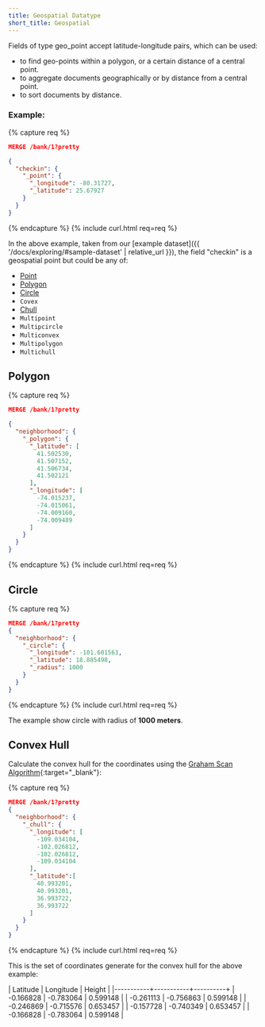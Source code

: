 ```yaml
---
title: Geospatial Datatype
short_title: Geospatial
---
```


Fields of type geo_point accept latitude-longitude pairs, which can be used:

* to find geo-points within a polygon, or a certain distance of a central point.
* to aggregate documents geographically or by distance from a central point.
* to sort documents by distance.


### Example:

{% capture req %}

```json
MERGE /bank/1?pretty

{
  "checkin": {
    "_point": {
      "_longitude": -80.31727,
      "_latitude": 25.67927
    }
  }
}
```
{% endcapture %}
{% include curl.html req=req %}

In the above example, taken from our
[example dataset]({{ '/docs/exploring/#sample-dataset' | relative_url }}),
the field "checkin" is a geospatial point but could be any of:

* [Point](#)
* [Polygon](#polygon)
* [Circle](#circle)
* `Covex`
* [Chull](#convex-hull)
* `Multipoint`
* `Multipcircle`
* `Multiconvex`
* `Multipolygon`
* `Multichull`


## Polygon

{% capture req %}

```json
MERGE /bank/1?pretty

{
  "neighborhood": {
    "_polygon": {
      "_latitude": [
        41.502530,
        41.507152,
        41.506734,
        41.502121
      ],
      "_longitude": [
        -74.015237,
        -74.015061,
        -74.009160,
        -74.009489
      ]
    }
  }
}
```
{% endcapture %}
{% include curl.html req=req %}


## Circle

{% capture req %}

```json
MERGE /bank/1?pretty
{
  "neighborhood": {
    "_circle": {
      "_longitude": -101.601563,
      "_latitude": 18.885498,
      "_radius": 1000
    }
  }
}
```
{% endcapture %}
{% include curl.html req=req %}

The example show circle with radius of **1000 meters**.


## Convex Hull

Calculate the convex hull for the coordinates using the
[Graham Scan Algorithm](https://en.wikipedia.org/wiki/Graham_scan#Algorithm){:target="_blank"}:

{% capture req %}

```json
MERGE /bank/1?pretty
{
  "neighborhood": {
    "_chull": {
      "_longitude": [
        -109.034104,
        -102.026812,
        -102.026812,
        -109.034104
      ],
      "_latitude":[
        40.993201,
        40.993201,
        36.993722,
        36.993722
      ]
    }
  }
}
```
{% endcapture %}
{% include curl.html req=req %}

This is the set of coordinates generate for the convex hull for the above example:

| Latitude  | Longitude | Height   |
|-----------+-----------+----------+
| -0.166828 | -0.783064 | 0.599148 |
| -0.261113 | -0.756863 | 0.599148 |
| -0.246869 | -0.715576 | 0.653457 |
| -0.157728 | -0.740349 | 0.653457 |
| -0.166828 | -0.783064 | 0.599148 |
